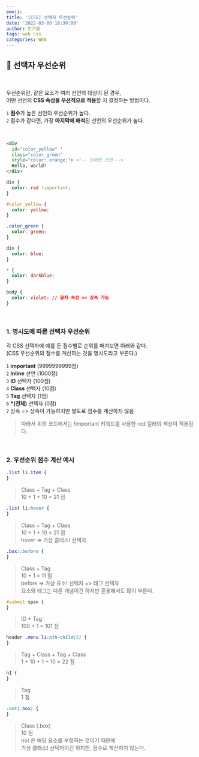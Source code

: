 ```yaml
---
emoji:
title: '[CSS] 선택자 우선순위'
date: '2022-03-09 18:30:00'
author: 안가을
tags: web css
categories: WEB
---
```


## 💙 선택자 우선순위

<br />

우선순위란, 같은 요소가 여러 선언의 대상이 된 경우,<br />
어떤 선언의 **CSS 속성을 우선적으로 적용**할 지 결정하는 방법이다.

`1` **점수**가 높은 선언의 우선순위가 높다.<br />
`2` 점수가 같다면, 가장 **마지막에 해석**된 선언의 우선순위가 높다.<br />

<br />

```html
<div
  id="color_yellow" '
  class="color_green"
  style="color: orange;"> <!-- 인라인 선언 -->
  Hello, world!
</div>
```

```css
div {
  color: red !important;
}

#color_yellow {
  color: yellow;
}

.color_green {
  color: green;
}

div {
  color: blue;
}

* {
  color: darkblue;
}

body {
  color: violet; // 글자 속성 => 상속 가능
}
```

<br />

### 1. 명시도에 따른 선택자 우선순위

각 CSS 선택자에 예를 든 점수별로 순위를 매겨보면 아래와 같다.<br />
(CSS 우선순위의 점수를 계산하는 것을 명시도라고 부른다.)

`1` **important** (9999999999점)<br />
`2` **Inline** 선언 (1000점)<br />
`3` **ID** 선택자 (100점)<br />
`4` **Class** 선택자 (10점)<br />
`5` **Tag** 선택자 (1점)<br />
`6` **\*(전체)** 선택자 (0점)<br />
`7` 상속 => 상속이 가능하지만 별도로 점수를 계산하지 않음<br />

> 따라서 위의 코드에서는 !important 키워드를 사용한 red 컬러의 색상이 적용된다.

<br />

### 2. 우선순위 점수 계산 예시

```css
.list li.item {
}
```

> Class + Tag + Class<br />
> 10 + 1 + 10 = 21 점

```css
.list li:hover {
}
```

> Class + Tag + Class<br />
> 10 + 1 + 10 = 21 점<br />
> hover => 가상 클래스! 선택자

```css
.box::before {
}
```

> Class + Tag<br />
> 10 + 1 = 11 점<br />
> before => 가상 요소! 선택자 => 태그 선택자<br />
> 요소와 태그는 다른 개념이긴 하지만 혼용해서도 많이 부른다.

```css
#submit span {
}
```

> ID + Tag<br />
> 100 + 1 = 101 점

```css
header .menu li:nth-child(2) {
}
```

> Tag + Class + Tag + Class<br />
> 1 + 10 + 1 + 10 = 22 점

```css
h1 {
}
```

> Tag<br />
> 1 점

```css
:not(.box) {
}
```

> Class (.box)<br />
> 10 점 <br />
> not 은 해당 요소를 부정하는 것이기 때문에<br />
> 가상 클래스! 선택자이긴 하지만, 점수로 계산하지 않는다.

```toc

```
